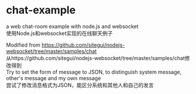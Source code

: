 chat-example
============

a web chat-room example with node.js and websocket   
使用Node.js和websocket实现的在线聊天例子

Modified from https://github.com/sitegui/nodejs-websocket/tree/master/samples/chat    
从https://github.com/sitegui/nodejs-websocket/tree/master/samples/chat修改得到    
Try to set the form of message to JSON, to distinguish system message, other's message and my own message   
尝试了修改消息格式为JSON，能区分系统和其他人和自己的发言   
